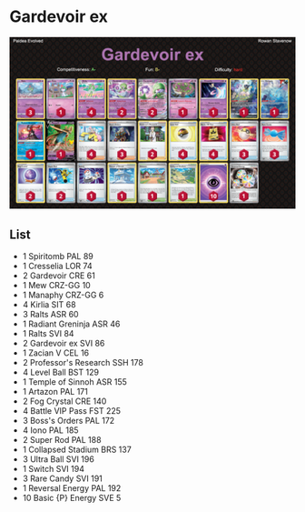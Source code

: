 # Gardevoir ex

![decklist](../../!Images/Standard/5BST-PAL/Gardevoir%20ex.png)

## List
* 1 Spiritomb PAL 89
* 1 Cresselia LOR 74
* 2 Gardevoir CRE 61
* 1 Mew CRZ-GG 10
* 1 Manaphy CRZ-GG 6
* 4 Kirlia SIT 68
* 3 Ralts ASR 60
* 1 Radiant Greninja ASR 46
* 1 Ralts SVI 84
* 2 Gardevoir ex SVI 86
* 1 Zacian V CEL 16
* 2 Professor's Research SSH 178
* 4 Level Ball BST 129
* 1 Temple of Sinnoh ASR 155
* 1 Artazon PAL 171
* 2 Fog Crystal CRE 140
* 4 Battle VIP Pass FST 225
* 3 Boss's Orders PAL 172
* 4 Iono PAL 185
* 2 Super Rod PAL 188
* 1 Collapsed Stadium BRS 137
* 3 Ultra Ball SVI 196
* 1 Switch SVI 194
* 3 Rare Candy SVI 191
* 1 Reversal Energy PAL 192
* 10 Basic {P} Energy SVE 5
